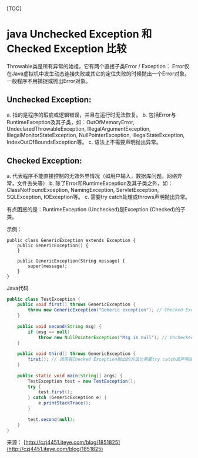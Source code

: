 [TOC]



# java Unchecked Exception 和 Checked Exception 比较

Throwable类是所有异常的始祖，它有两个直接子类Error / Exception： 
  Error仅在Java虚拟机中发生动态连接失败或其它的定位失败的时候抛出一个Error对象。一般程序不用捕捉或抛出Error对象。 

## Unchecked Exception: 

a. 指的是程序的瑕疵或逻辑错误，并且在运行时无法恢复。 
b. 包括Error与RuntimeException及其子类，如：OutOfMemoryError, UndeclaredThrowableException, IllegalArgumentException, IllegalMonitorStateException, NullPointerException, IllegalStateException, IndexOutOfBoundsException等。 
c. 语法上不需要声明抛出异常。 

## Checked Exception: 

a. 代表程序不能直接控制的无效外界情况（如用户输入，数据库问题，网络异常，文件丢失等） 
b. 除了Error和RuntimeException及其子类之外，如：ClassNotFoundException, NamingException, ServletException, SQLException, IOException等。 
c. 需要try catch处理或throws声明抛出异常。 

有点困惑的是：RuntimeException (Unchecked)是Exception (Checked)的子类。 

示例： 

```
public class GenericException extends Exception {  
    public GenericException() {  
    }  
  
    public GenericException(String message) {  
        super(message);  
    }  
}  
```

Java代码

```java
public class TestException {  
    public void first() throws GenericException {  
        throw new GenericException("Generic exception"); // Checked Exception需要显式声明抛出异常或者try catch处理  
    }  
      
    public void second(String msg) {  
        if (msg == null)  
            throw new NullPointerException("Msg is null"); // Unchecked Exception语法上不需要处理  
    }  
      
    public void third() throws GenericException {  
        first(); // 调用有Checked Exception抛出的方法也需要try catch或声明抛出异常  
    }  
  
    public static void main(String[] args) {  
        TestException test = new TestException();  
        try {  
            test.first();  
        } catch (GenericException e) {  
            e.printStackTrace();  
        }  
          
        test.second(null);  
    }  
}  
```

来源： [http://czj4451.iteye.com/blog/1851825](http://czj4451.iteye.com/blog/1851825)